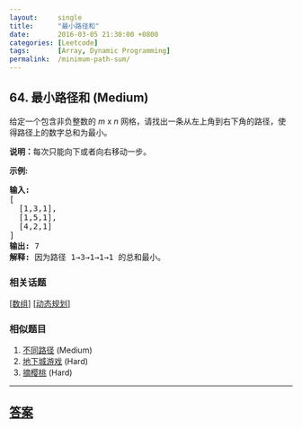 ```yaml
---
layout:     single
title:      "最小路径和"
date:       2016-03-05 21:30:00 +0800
categories: [Leetcode]
tags:       [Array, Dynamic Programming]
permalink:  /minimum-path-sum/
---
```


## 64. 最小路径和 (Medium)

<p>给定一个包含非负整数的 <em>m</em>&nbsp;x&nbsp;<em>n</em>&nbsp;网格，请找出一条从左上角到右下角的路径，使得路径上的数字总和为最小。</p>

<p><strong>说明：</strong>每次只能向下或者向右移动一步。</p>

<p><strong>示例:</strong></p>

<pre><strong>输入:</strong>
[
&nbsp; [1,3,1],
  [1,5,1],
  [4,2,1]
]
<strong>输出:</strong> 7
<strong>解释:</strong> 因为路径 1&rarr;3&rarr;1&rarr;1&rarr;1 的总和最小。
</pre>

### 相关话题
  [[数组](https://github.com/openset/leetcode/tree/master/tag/array/README.md)]
  [[动态规划](https://github.com/openset/leetcode/tree/master/tag/dynamic-programming/README.md)]

### 相似题目
  1. [不同路径](/unique-paths) (Medium)
  1. [地下城游戏](/dungeon-game) (Hard)
  1. [摘樱桃](/cherry-pickup) (Hard)

---

## [答案](https://github.com/openset/leetcode/tree/master/problems/minimum-path-sum)
